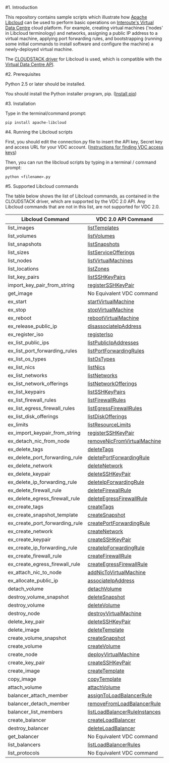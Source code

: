 
#1. Introduction

This repository contains sample scripts which illustrate how [Apache Libcloud](http://libcloud.apache.org/) can be used to perform basic operations on [Interoute's Virtual Data Centre](http://cloudstore.interoute.com/main/WhatInterouteVDC) cloud platform. For example, creating virtual machines ('nodes' in Libcloud terminology) and networks, assigning a public IP address to a virtual machine, applying port forwarding rules, and bootstrapping (running some initial commands to install software and configure the machine) a newly-deployed virtual machine.

The [CLOUDSTACK driver](https://libcloud.readthedocs.org/en/latest/compute/drivers/cloudstack.html) for Libcloud is used, which is compatible with the [Virtual Data Centre API](http://cloudstore.interoute.com/main/knowledge-centre/library/vdc-api-introduction-api).

#2. Prerequisites

Python 2.5 or later should be installed.

You should install the Python installer program, pip. ([Install pip](https://pip.pypa.io/en/latest/installing.html))

#3. Installation

Type in the terminal/command prompt:

`pip install apache-libcloud` 

#4. Running the Libcloud scripts

First, you should edit the connection.py file to insert the API key, Secret key and access URL for your VDC account. ([Instructions for finding VDC access keys](http://cloudstore.interoute.com/main/knowledge-centre/library/vdc-api-introduction-api#d56e140))

Then, you can run the libcloud scripts by typing in a terminal / command prompt: 

`python <filename>.py` 

#5. Supported Libcloud commands

<p>The table below shows the list of Libcloud commands, as contained in the CLOUDSTACK driver, which are supported by the VDC 2.0 API. Any Libcloud commands that are not in this list, are not supported for VDC 2.0.</p>


| Libcloud Command                | VDC 2.0 API Command                                                                                                                            |
|---------------------------------|------------------------------------------------------------------------------------------------------------------------------------------------|
| list_images                     | [listTemplates](http://cloudstore.interoute.com/main/knowledge-centre/library/api-article/vdc/20/listTemplates)                                |
| list_volumes                    | [listVolumes](http://cloudstore.interoute.com/main/knowledge-centre/library/api-article/vdc/20/listVolumes)                                    |
| list_snapshots                  | [listSnapshots](http://cloudstore.interoute.com/main/knowledge-centre/library/api-article/vdc/20/listSnapshots)                                |
| list_sizes                      | [listServiceOfferings](http://cloudstore.interoute.com/main/knowledge-centre/library/api-article/vdc/20/listServiceOfferings)                  |
| list_nodes                      | [listVirtualMachines](http://cloudstore.interoute.com/main/knowledge-centre/library/api-article/vdc/20/listVirtualMachines)                    |        
| list_locations                  | [listZones](http://cloudstore.interoute.com/main/knowledge-centre/library/api-article/vdc/20/listZones)                                        |
| list_key_pairs                  | [listSSHKeyPairs](http://cloudstore.interoute.com/main/knowledge-centre/library/api-article/vdc/20/listSSHKeyPairs)                            |
| import_key_pair_from_string     | [registerSSHKeyPair](http://cloudstore.interoute.com/main/knowledge-centre/library/api-article/vdc/20/registerSSHKeyPair)                      |
| get_image                       | No Equivalent VDC command                                                                                                                      |
| ex_start                        | [startVirtualMachine](http://cloudstore.interoute.com/main/knowledge-centre/library/api-article/vdc/20/startVirtualMachine)                    |
| ex_stop                         | [stopVirtualMachine](http://cloudstore.interoute.com/main/knowledge-centre/library/api-article/vdc/20/stopVirtualMachine)                      |        
| ex_reboot                       | [rebootVirtualMachine](http://cloudstore.interoute.com/main/knowledge-centre/library/api-article/vdc/20/rebootVirtualMachine)                  | 
| ex_release_public_ip            | [disassociateIpAddress](http://cloudstore.interoute.com/main/knowledge-centre/library/api-article/vdc/20/disassociateIpAddress)                |
| ex_register_iso                 | [registerIso](http://cloudstore.interoute.com/main/knowledge-centre/library/api-article/vdc/20/registerIso)                                    |
| ex_list_public_ips              | [listPublicIpAddresses](http://cloudstore.interoute.com/main/knowledge-centre/library/api-article/vdc/20/listPublicIpAddresses)                |
| ex_list_port_forwarding_rules   | [listPortForwardingRules](http://cloudstore.interoute.com/main/knowledge-centre/library/api-article/vdc/20/listPortForwardingRules)            |
| ex_list_os_types                | [listOsTypes](http://cloudstore.interoute.com/main/knowledge-centre/library/api-article/vdc/20/listOsTypes)                                    |
| ex_list_nics                    | [listNics](http://cloudstore.interoute.com/main/knowledge-centre/library/api-article/vdc/20/listNics)                                          |
| ex_list_networks                | [listNetworks](http://cloudstore.interoute.com/main/knowledge-centre/library/api-article/vdc/20/listNetworks)                                  |
| ex_list_network_offerings       | [listNetworkOfferings](http://cloudstore.interoute.com/main/knowledge-centre/library/api-article/vdc/20/listNetworkOfferings)                  |
| ex_list_keypairs                | [listSSHKeyPairs](http://cloudstore.interoute.com/main/knowledge-centre/library/api-article/vdc/20/listSSHKeyPairs)                            |
| ex_list_firewall_rules          | [listFirewallRules](http://cloudstore.interoute.com/main/knowledge-centre/library/api-article/vdc/20/listFirewallRules)                        |
| ex_list_egress_firewall_rules   | [listEgressFirewallRules](http://cloudstore.interoute.com/main/knowledge-centre/library/api-article/vdc/20/listEgressFirewallRules)            |
| ex_list_disk_offerings          | [listDiskOfferings](http://cloudstore.interoute.com/main/knowledge-centre/library/api-article/vdc/20/listDiskOfferings)                        |
| ex_limits                       | [listResourceLimits](http://cloudstore.interoute.com/main/knowledge-centre/library/api-article/vdc/20/listResourceLimits)                      |
| ex_import_keypair_from_string   | [registerSSHKeyPair](http://cloudstore.interoute.com/main/knowledge-centre/library/api-article/vdc/20/registerSSHKeyPair)                      |        
| ex_detach_nic_from_node         | [removeNicFromVirtualMachine](http://cloudstore.interoute.com/main/knowledge-centre/library/api-article/vdc/20/removeNicFromVirtualMachine)    |
| ex_delete_tags                  | [deleteTags](http://cloudstore.interoute.com/main/knowledge-centre/library/api-article/vdc/20/deleteTags)                                      |
| ex_delete_port_forwarding_rule  | [deletePortForwardingRule](http://cloudstore.interoute.com/main/knowledge-centre/library/api-article/vdc/20/deletePortForwardingRule)          |
| ex_delete_network               | [deleteNetwork](http://cloudstore.interoute.com/main/knowledge-centre/library/api-article/vdc/20/deleteNetwork)                                |
| ex_delete_keypair               | [deleteSSHKeyPair](http://cloudstore.interoute.com/main/knowledge-centre/library/api-article/vdc/20/deleteSSHKeyPair)                          |
| ex_delete_ip_forwarding_rule    | [deleteIpForwardingRule](http://cloudstore.interoute.com/main/knowledge-centre/library/api-article/vdc/20/deleteIpForwardingRule)              |
| ex_delete_firewall_rule         | [deleteFirewallRule](http://cloudstore.interoute.com/main/knowledge-centre/library/api-article/vdc/20/deleteFirewallRule)                      |        
| ex_delete_egress_firewall_rule  | [deleteEgressFirewallRule](http://cloudstore.interoute.com/main/knowledge-centre/library/api-article/vdc/20/deleteEgressFirewallRule)          |
| ex_create_tags                  | [createTags](http://cloudstore.interoute.com/main/knowledge-centre/library/api-article/vdc/20/createTags)                                      |
| ex_create_snapshot_template     | [createSnapshot](http://cloudstore.interoute.com/main/knowledge-centre/library/api-article/vdc/20/createSnapshot)                	           |
| ex_create_port_forwarding_rule  | [createPortForwardingRule](http://cloudstore.interoute.com/main/knowledge-centre/library/api-article/vdc/20/createPortForwardingRule)          |
| ex_create_network               | [createNetwork](http://cloudstore.interoute.com/main/knowledge-centre/library/api-article/vdc/20/createNetwork)                                |
| ex_create_keypair               | [createSSHKeyPair](http://cloudstore.interoute.com/main/knowledge-centre/library/api-article/vdc/20/createSSHKeyPair)                          |
| ex_create_ip_forwarding_rule    | [createIpForwardingRule](http://cloudstore.interoute.com/main/knowledge-centre/library/api-article/vdc/20/createIpForwardingRule)              |
| ex_create_firewall_rule         | [createFirewallRule](http://cloudstore.interoute.com/main/knowledge-centre/library/api-article/vdc/20/createFirewallRule)                      |        
| ex_create_egress_firewall_rule  | [createEgressFirewallRule](http://cloudstore.interoute.com/main/knowledge-centre/library/api-article/vdc/20/createEgressFirewallRule)          |
| ex_attach_nic_to_node           | [addNicToVirtualMachine](http://cloudstore.interoute.com/main/knowledge-centre/library/api-article/vdc/20/addNicToVirtualMachine)              |
| ex_allocate_public_ip           | [associateIpAddress](http://cloudstore.interoute.com/main/knowledge-centre/library/api-article/vdc/20/associateIpAddress)                      |        
| detach_volume                   | [detachVolume](http://cloudstore.interoute.com/main/knowledge-centre/library/api-article/vdc/20/detachVolume)                                  |
| destroy_volume_snapshot         | [deleteSnapshot](http://cloudstore.interoute.com/main/knowledge-centre/library/api-article/vdc/20/deleteSnapshot)                              |
| destroy_volume                  | [deleteVolume](http://cloudstore.interoute.com/main/knowledge-centre/library/api-article/vdc/20/deleteVolume)                                  |
| destroy_node                    | [destroyVirtualMachine](http://cloudstore.interoute.com/main/knowledge-centre/library/api-article/vdc/20/destroyVirtualMachine)                |
| delete_key_pair                 | [deleteSSHKeyPair](http://cloudstore.interoute.com/main/knowledge-centre/library/api-article/vdc/20/deleteSSHKeyPair)                          |
| delete_image                    | [deleteTemplate](http://cloudstore.interoute.com/main/knowledge-centre/library/api-article/vdc/20/deleteTemplate)                              |
| create_volume_snapshot          | [createSnapshot](http://cloudstore.interoute.com/main/knowledge-centre/library/api-article/vdc/20/createSnapshot)                              |
| create_volume                   | [createVolume](http://cloudstore.interoute.com/main/knowledge-centre/library/api-article/vdc/20/createVolume)                                  |
| create_node                     | [deployVirtualMachine](http://cloudstore.interoute.com/main/knowledge-centre/library/api-article/vdc/20/deployVirtualMachine)                  |
| create_key_pair                 | [createSSHKeyPair](http://cloudstore.interoute.com/main/knowledge-centre/library/api-article/vdc/20/createSSHKeyPair)                          |
| create_image                    | [createTemplate](http://cloudstore.interoute.com/main/knowledge-centre/library/api-article/vdc/20/createTemplate)                              |
| copy_image                      | [copyTemplate](http://cloudstore.interoute.com/main/knowledge-centre/library/api-article/vdc/20/copyTemplate)                                  |
| attach_volume                   | [attachVolume](http://cloudstore.interoute.com/main/knowledge-centre/library/api-article/vdc/20/attachVolume)                                  |
| balancer_attach_member          | [assignToLoadBalancerRule](http://cloudstore.interoute.com/main/knowledge-centre/library/api-article/vdc/20/assignToLoadBalancerRule)          |
| balancer_detach_member          | [removeFromLoadBalancerRule](http://cloudstore.interoute.com/main/knowledge-centre/library/api-article/vdc/20/removeFromLoadBalancerRule)      |
| balancer_list_members           | [listLoadBalancerRuleInstances](http://cloudstore.interoute.com/main/knowledge-centre/library/api-article/vdc/20/listLoadBalancerRuleInstances)|
| create_balancer                 | [createLoadBalancer](http://cloudstore.interoute.com/main/knowledge-centre/library/api-article/vdc/20/createLoadBalancer)                      |        
| destroy_balancer                | [deleteLoadBalancer](http://cloudstore.interoute.com/main/knowledge-centre/library/api-article/vdc/20/deleteLoadBalancer)                      |        
| get_balancer                    | No Equivalent VDC command                                                                                                                      |
| list_balancers                  | [listLoadBalancerRules](http://cloudstore.interoute.com/main/knowledge-centre/library/api-article/vdc/20/listLoadBalancerRules)                |
| list_protocols                  | No Equivalent VDC command                                                                                                                      |
